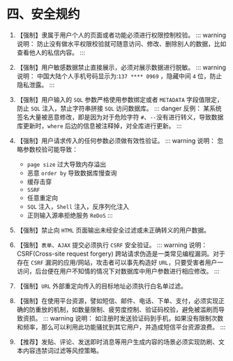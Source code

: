# 四、安全规约

1. 【强制】隶属于用户个人的页面或者功能必须进行权限控制校验。
   ::: warning 说明：
   防止没有做水平权限校验就可随意访问、修改、删除别人的数据，比如查看他人的私信内容。
   :::
2. 【强制】用户敏感数据禁止直接展示，必须对展示数据进行脱敏。
   ::: warning 说明：
   中国大陆个人手机号码显示为:`137 **** 0969` ，隐藏中间 `4` 位，防止隐私泄露。
   :::
3. 【强制】用户输入的 `SQL` 参数严格使用参数绑定或者 `METADATA` 字段值限定，防止 `SQL` 注入，禁止字符串拼接 `SQL` 访问数据库。
   ::: danger 反例：
   某系统签名大量被恶意修改，即是因为对于危险字符 `#`、`--`没有进行转义，导致数据库更新时，`where` 后边的信息被注释掉，对全库进行更新。
   :::
4. 【强制】用户请求传入的任何参数必须做有效性验证。
   ::: warning 说明：
   忽略参数校验可能导致：
   - `page size` 过大导致内存溢出
   - 恶意 `order by` 导致数据库慢查询
   - 缓存击穿
   - `SSRF`
   - 任意重定向
   - `SQL` 注入，`Shell` 注入，反序列化注入
   - 正则输入源串拒绝服务 `ReDoS`
   :::

5. 【强制】禁止向 `HTML` 页面输出未经安全过滤或未正确转义的用户数据。
6. 【强制】`表单`、`AJAX` 提交必须执行 `CSRF` 安全验证。
   ::: warning 说明：
   CSRF(Cross-site request forgery) 跨站请求伪造是一类常见编程漏洞。对于存在 `CSRF` 漏洞的应用/网站，攻击者可以事先构造好 `URL`，只要受害者用户一访问，后台便在用户不知情的情况下对数据库中用户参数进行相应修改。
   :::
7. 【强制】`URL` 外部重定向传入的目标地址必须执行白名单过滤。
8. 【强制】在使用平台资源，譬如短信、邮件、电话、下单、支付，必须实现正确的防重放的机制，如数量限制、疲劳度控制、验证码校验，避免被滥刷而导致资损。
   ::: warning 说明：
   如注册时发送验证码到手机，如果没有限制次数和频率，那么可以利用此功能骚扰到其它用户，并造成短信平台资源浪费。
   :::
9. 【推荐】发贴、评论、发送即时消息等用户生成内容的场景必须实现防刷、文本内容违禁词过滤等风控策略。
